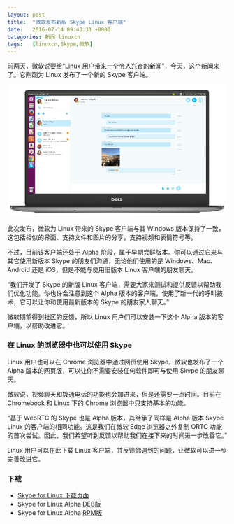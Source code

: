 ```yaml
---
layout: post
title:	"微软发布新版 Skype Linux 客户端"
date:	2016-07-14 09:43:31 +0800 
categories:	新闻 linuxcn 
tags:	[linuxcn,Skype,微软]
---
```



前两天，微软说要给“[Linux 用户带来一个令人兴奋的新闻](/article-7559-1.html)”，今天，这个新闻来了。它刚刚为 Linux 发布了一个新的 Skype 客户端。


![](/Asserts/Images/album/201607/14/094325ht5tdf10yk1zf3zy.jpg)


此次发布，微软为 Linux 带来的 Skype 客户端与其 Windows 版本保持了一致，这包括相似的界面、支持文件和图片的分享，支持视频和表情符号等。


不过，目前该客户端还处于 Alpha 阶段，属于早期尝鲜版本。你可以通过它来与其它使用新版本 Skype 的朋友们沟通，无论他们使用的是 Windows、Mac、Android 还是 iOS，但是不能与使用旧版本 Linux 客户端的朋友聊天。


“我们开发了 Skype 的新版 Linux 客户端，需要大家来测试和提供反馈以帮助我们优化功能。你也许会注意到这个 Alpha 版本的客户端，使用了新一代的呼叫技术，它可以让你和使用最新版本的 Skype 的朋友家人聊天。”


微软期望得到社区的反馈，所以 Linux 用户们可以安装一下这个 Alpha 版本的客户端，以帮助改进它。


### 在 Linux 的浏览器中也可以使用 Skype


Linux 用户也可以在 Chrome 浏览器中通过网页使用 Skype，微软也发布了一个 Alpha 版本的网页版，可以让你不需要安装任何软件即可与使用 Skype 的朋友聊天。 


微软说，视频聊天和拨通电话的功能也会加进来，但是还需要一点时间。目前在 Chromebook 和 Linux 下的 Chrome 浏览器中只支持基本的功能。


“基于 WebRTC 的 Skype 也是 Alpha 版本，其继承了同样是 Alpha 版本 Skype Linux 的客户端的相同功能。这是我们在微软 Edge 浏览器之外复制 ORTC 功能的首次尝试。因此，我们希望听到反馈以帮助我们在接下来的时间进一步改善它。”


Linux 用户可以在此下载 Linux 客户端，并反馈你遇到的问题，让微软可以进一步完善改进它。


### 下载


* [Skype for Linux 下载页面](https://community.skype.com/t5/Linux/bd-p/Linux?intcmp=blogs-_-generic-click-_-skype-for-linux-alpha-and-calling-on-chrome-and-chromebooks)
* Skype for Linux Alpha [DEB版](https://www.skype.com/en/download-skype/skype-for-linux/downloading-web/?type=weblinux-deb)
* Skype for Linux Alpha [RPM版](https://www.skype.com/en/download-skype/skype-for-linux/downloading-web/?type=weblinux-rpm)
